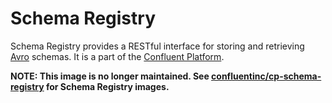 # Schema Registry

Schema Registry provides a RESTful interface for storing and retrieving [Avro](https://avro.apache.org) schemas. It is a part of the [Confluent Platform](https://confluent.io/product/).

**NOTE: This image is no longer maintained. See [confluentinc/cp-schema-registry](https://hub.docker.com/r/confluentinc/cp-schema-registry/) for Schema Registry images.**
